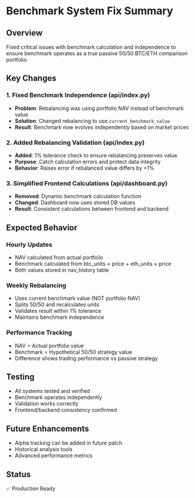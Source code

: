 # Benchmark System Fix Summary

## Overview
Fixed critical issues with benchmark calculation and independence to ensure benchmark operates as a true passive 50/50 BTC/ETH comparison portfolio.

## Key Changes

### 1. Fixed Benchmark Independence (api/index.py)
- **Problem**: Rebalancing was using portfolio NAV instead of benchmark value
- **Solution**: Changed rebalancing to use `current_benchmark_value`
- **Result**: Benchmark now evolves independently based on market prices

### 2. Added Rebalancing Validation (api/index.py)
- **Added**: 1% tolerance check to ensure rebalancing preserves value
- **Purpose**: Catch calculation errors and protect data integrity
- **Behavior**: Raises error if rebalanced value differs by >1%

### 3. Simplified Frontend Calculations (api/dashboard.py)
- **Removed**: Dynamic benchmark calculation function
- **Changed**: Dashboard now uses stored DB values
- **Result**: Consistent calculations between frontend and backend

## Expected Behavior

### Hourly Updates
- NAV calculated from actual portfolio
- Benchmark calculated from btc_units × price + eth_units × price
- Both values stored in nav_history table

### Weekly Rebalancing
- Uses current benchmark value (NOT portfolio NAV)
- Splits 50/50 and recalculates units
- Validates result within 1% tolerance
- Maintains benchmark independence

### Performance Tracking
- NAV = Actual portfolio value
- Benchmark = Hypothetical 50/50 strategy value
- Difference shows trading performance vs passive strategy

## Testing
- All systems tested and verified
- Benchmark operates independently
- Validation works correctly
- Frontend/backend consistency confirmed

## Future Enhancements
- Alpha tracking can be added in future patch
- Historical analysis tools
- Advanced performance metrics

## Status
✅ Production Ready